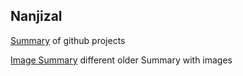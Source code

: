 ## Nanjizal

[Summary](nanjizal.github.io/Summary) of github projects

[Image Summary](nanjizal.github.io/Xperimental) different older Summary with images
